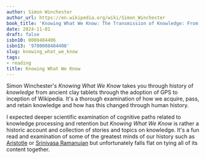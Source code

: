 ```yaml
---
author: Simon Winchester
author_url: https://en.wikipedia.org/wiki/Simon_Winchester
book_title: 'Knowing What We Know: The Transmission of Knowledge: From Ancient Wisdom to Modern Magic'
date: 2024-11-01
draft: false
isbn10: 0008484406
isbn13: '9780008484408'
slug: knowing_what_we_know
tags:
- reading
title: Knowing What We Know
---
```


Simon Winchester's _Knowing What We Know_ takes you through history of _knowledge_ from ancient clay tablets through the adoption of GPS to inception of Wikipedia. It's a thorough examination of how we acquire, pass, and retain knowledge and how has this changed through human history.

I expected deeper scientific examination of cognitive paths related to knowledge processing and retention but _Knowing What We Know_ is rather a historic account and collection of stories and topics on knowledge. It's a fun read and examination of some of the greatest minds of our history such as [Aristotle](https://en.wikipedia.org/wiki/Aristotle) or [Srinivasa Ramanujan](https://en.wikipedia.org/wiki/Srinivasa_Ramanujan) but unfortunately falls flat on tying all of its content together.

